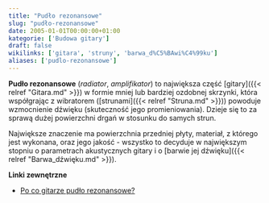 ```yaml
---
title: "Pudło rezonansowe"
slug: "pudło-rezonansowe"
date: 2005-01-01T00:00:00+01:00
kategorie: ['Budowa gitary']
draft: false
wikilinks: ['gitara', 'struny', 'barwa_d%C5%BAwi%C4%99ku']
aliases: ['pudlo-rezonansowe']
---
```

**Pudło rezonansowe** (*radiator*, *amplifikator*) to największa część
[gitary]({{< relref "Gitara.md" >}}) w formie mniej lub bardziej ozdobnej
skrzynki, która współgrając z wibratorem ([strunami]({{< relref "Struna.md" >}}))
powoduje wzmocnienie dźwięku (skuteczność jego promieniowania). Dzieje
się to za sprawą dużej powierzchni drgań w stosunku do samych strun.

Największe znaczenie ma powierzchnia przedniej płyty, materiał, z
którego jest wykonana, oraz jego jakość - wszystko to decyduje w
największym stopniu o parametrach akustycznych gitary i o [barwie jej
dźwięku]({{< relref "Barwa_dźwięku.md" >}}).

**Linki zewnętrzne**

  - [Po co gitarze pudło
    rezonansowe?](http://www.cft.edu.pl/~demko/Teksty/gitara.pdf)

